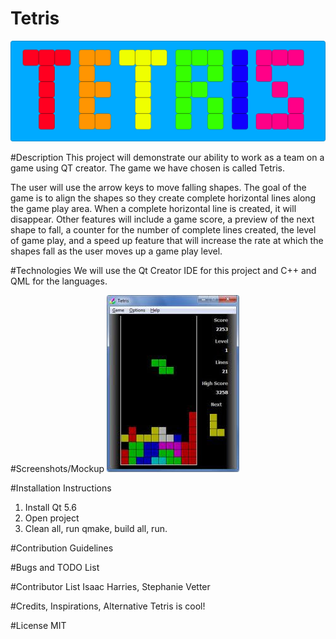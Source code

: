 # Tetris
![Alt text](icon2.jpg)

#Description
This project will demonstrate our ability to work as a team on a game using QT creator. The game we have chosen is called Tetris.

The user will use the arrow keys to move falling shapes. The goal of the game is to align the shapes so they create complete horizontal lines along the game play area. When a complete horizontal line is created, it will disappear. Other features will include a game score, a preview of the next shape to fall, a counter for the number of complete lines created, the level of game play, and a speed up feature that will increase the rate at which the shapes fall as the user moves up a game play level.

#Technologies
We will use the Qt Creator IDE for this project and C++ and QML for the languages.

#Screenshots/Mockup
![Alt text](tetris_pic.jpg)

#Installation Instructions
1. Install Qt 5.6 
2. Open project 
3. Clean all, run qmake, build all, run. 

#Contribution Guidelines

#Bugs and TODO List

#Contributor List
Isaac Harries,
Stephanie Vetter

#Credits, Inspirations, Alternative
Tetris is cool!

#License
MIT
